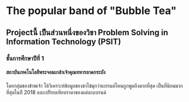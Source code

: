 <h1>The popular band of "Bubble Tea"</h1>

<h2>Projectนี้ เป็นส่วนหนึ่งของวิชา Problem Solving in Information Technology (PSIT)</h2>
<h3>ชั้นการศึกษาปีที่ 1</h3>
<h4>สถาบันเทคโนโลยีพระจอมเกล้าเจ้าคุณทหารลาดกระบัง</h4>

<p>โดยกลุ่มของข้าพเจ้า ได้วิเคราะห์ข้อมูลของชาไข่มุกว่าแบรนด์ไหนถูกพูดถึงมากที่สุด เป็นที่นิยมมากที่สุดในปี 2018 และเปรียบเทียบราคาของแต่ละแบรนด์</p>
